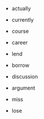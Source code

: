  - actually
 - currently

 - course
 - career

 - lend
 - borrow

 - discussion
 - argument

 - miss
 - lose